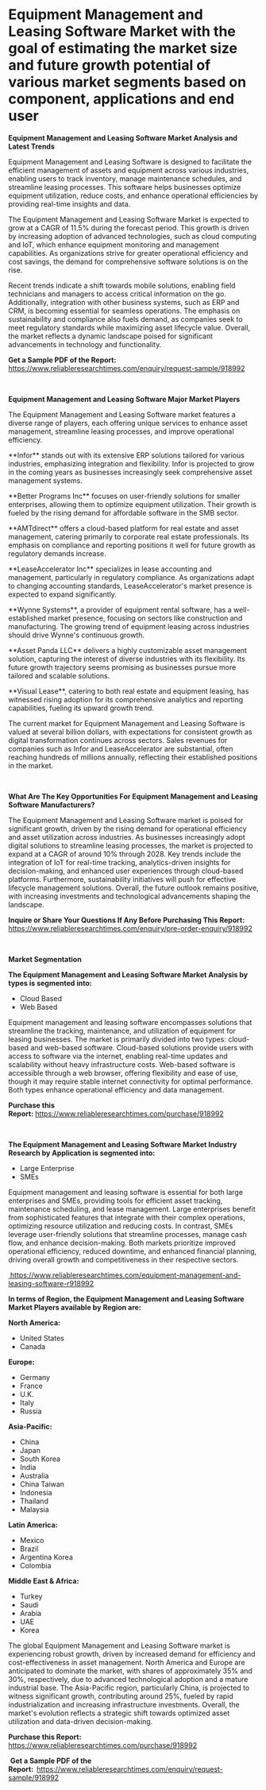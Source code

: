 <p><h1>Equipment Management and Leasing Software Market with the goal of estimating the market size and future growth potential of various market segments based on component, applications and end user</h1></p><p><strong>Equipment Management and Leasing Software Market Analysis and Latest Trends</strong></p>
<p><p>Equipment Management and Leasing Software is designed to facilitate the efficient management of assets and equipment across various industries, enabling users to track inventory, manage maintenance schedules, and streamline leasing processes. This software helps businesses optimize equipment utilization, reduce costs, and enhance operational efficiencies by providing real-time insights and data.</p><p>The Equipment Management and Leasing Software Market is expected to grow at a CAGR of 11.5% during the forecast period. This growth is driven by increasing adoption of advanced technologies, such as cloud computing and IoT, which enhance equipment monitoring and management capabilities. As organizations strive for greater operational efficiency and cost savings, the demand for comprehensive software solutions is on the rise.</p><p>Recent trends indicate a shift towards mobile solutions, enabling field technicians and managers to access critical information on the go. Additionally, integration with other business systems, such as ERP and CRM, is becoming essential for seamless operations. The emphasis on sustainability and compliance also fuels demand, as companies seek to meet regulatory standards while maximizing asset lifecycle value. Overall, the market reflects a dynamic landscape poised for significant advancements in technology and functionality.</p></p>
<p><strong>Get a Sample PDF of the Report:&nbsp;</strong> <a href="https://www.reliableresearchtimes.com/enquiry/request-sample/918992?utm_campaign=3547&utm_medium=2&utm_source=Github&utm_content=ia&utm_term=18042025&utm_id=equipment-management-and-leasing-software">https://www.reliableresearchtimes.com/enquiry/request-sample/918992</a></p>
<p>&nbsp;</p>
<p><strong>Equipment Management and Leasing Software Major Market Players</strong></p>
<p><p>The Equipment Management and Leasing Software market features a diverse range of players, each offering unique services to enhance asset management, streamline leasing processes, and improve operational efficiency.</p><p>**Infor** stands out with its extensive ERP solutions tailored for various industries, emphasizing integration and flexibility. Infor is projected to grow in the coming years as businesses increasingly seek comprehensive asset management systems.</p><p>**Better Programs Inc** focuses on user-friendly solutions for smaller enterprises, allowing them to optimize equipment utilization. Their growth is fueled by the rising demand for affordable software in the SMB sector.</p><p>**AMTdirect** offers a cloud-based platform for real estate and asset management, catering primarily to corporate real estate professionals. Its emphasis on compliance and reporting positions it well for future growth as regulatory demands increase.</p><p>**LeaseAccelerator Inc** specializes in lease accounting and management, particularly in regulatory compliance. As organizations adapt to changing accounting standards, LeaseAccelerator's market presence is expected to expand significantly.</p><p>**Wynne Systems**, a provider of equipment rental software, has a well-established market presence, focusing on sectors like construction and manufacturing. The growing trend of equipment leasing across industries should drive Wynne's continuous growth.</p><p>**Asset Panda LLC** delivers a highly customizable asset management solution, capturing the interest of diverse industries with its flexibility. Its future growth trajectory seems promising as businesses pursue more tailored and scalable solutions.</p><p>**Visual Lease**, catering to both real estate and equipment leasing, has witnessed rising adoption for its comprehensive analytics and reporting capabilities, fueling its upward growth trend.</p><p>The current market for Equipment Management and Leasing Software is valued at several billion dollars, with expectations for consistent growth as digital transformation continues across sectors. Sales revenues for companies such as Infor and LeaseAccelerator are substantial, often reaching hundreds of millions annually, reflecting their established positions in the market.</p></p>
<p>&nbsp;</p>
<p><strong>What Are The Key Opportunities For Equipment Management and Leasing Software Manufacturers?</strong></p>
<p><p>The Equipment Management and Leasing Software market is poised for significant growth, driven by the rising demand for operational efficiency and asset utilization across industries. As businesses increasingly adopt digital solutions to streamline leasing processes, the market is projected to expand at a CAGR of around 10% through 2028. Key trends include the integration of IoT for real-time tracking, analytics-driven insights for decision-making, and enhanced user experiences through cloud-based platforms. Furthermore, sustainability initiatives will push for effective lifecycle management solutions. Overall, the future outlook remains positive, with increasing investments and technological advancements shaping the landscape.</p></p>
<p><strong>Inquire or Share Your Questions If Any Before Purchasing This Report:</strong> <a href="https://www.reliableresearchtimes.com/enquiry/pre-order-enquiry/918992?utm_campaign=3547&utm_medium=2&utm_source=Github&utm_content=ia&utm_term=18042025&utm_id=equipment-management-and-leasing-software">https://www.reliableresearchtimes.com/enquiry/pre-order-enquiry/918992</a></p>
<p>&nbsp;</p>
<p><strong>Market Segmentation</strong></p>
<p><strong>The Equipment Management and Leasing Software Market Analysis by types is segmented into:</strong></p>
<p><ul><li>Cloud Based</li><li>Web Based</li></ul></p>
<p><p>Equipment management and leasing software encompasses solutions that streamline the tracking, maintenance, and utilization of equipment for leasing businesses. The market is primarily divided into two types: cloud-based and web-based software. Cloud-based solutions provide users with access to software via the internet, enabling real-time updates and scalability without heavy infrastructure costs. Web-based software is accessible through a web browser, offering flexibility and ease of use, though it may require stable internet connectivity for optimal performance. Both types enhance operational efficiency and data management.</p></p>
<p><strong>Purchase this Report:&nbsp;</strong><a href="https://www.reliableresearchtimes.com/purchase/918992?utm_campaign=3547&utm_medium=2&utm_source=Github&utm_content=ia&utm_term=18042025&utm_id=equipment-management-and-leasing-software">https://www.reliableresearchtimes.com/purchase/918992</a></p>
<p>&nbsp;</p>
<p><strong>The Equipment Management and Leasing Software Market Industry Research by Application is segmented into:</strong></p>
<p><ul><li>Large Enterprise</li><li>SMEs</li></ul></p>
<p><p>Equipment management and leasing software is essential for both large enterprises and SMEs, providing tools for efficient asset tracking, maintenance scheduling, and lease management. Large enterprises benefit from sophisticated features that integrate with their complex operations, optimizing resource utilization and reducing costs. In contrast, SMEs leverage user-friendly solutions that streamline processes, manage cash flow, and enhance decision-making. Both markets prioritize improved operational efficiency, reduced downtime, and enhanced financial planning, driving overall growth and competitiveness in their respective sectors.</p></p>
<p><a href="https://www.reliableresearchtimes.com/equipment-management-and-leasing-software-r918992?utm_campaign=3547&utm_medium=2&utm_source=Github&utm_content=ia&utm_term=18042025&utm_id=equipment-management-and-leasing-software">&nbsp;https://www.reliableresearchtimes.com/equipment-management-and-leasing-software-r918992</a></p>
<p><strong>In terms of Region, the Equipment Management and Leasing Software Market Players available by Region are:</strong></p>
<p>
    <p> <strong> North America: </strong>
        <ul>
            <li>United States</li>
            <li>Canada</li>
        </ul>
        </p> 
    <p> <strong> Europe: </strong>
        <ul>
            <li>Germany</li>
            <li>France</li>
            <li>U.K.</li>
            <li>Italy</li>
            <li>Russia</li>
        </ul>
        </p> 
    <p> <strong> Asia-Pacific: </strong>
        <ul>
            <li>China</li>
            <li>Japan</li>
            <li>South Korea</li>
            <li>India</li>
            <li>Australia</li>
            <li>China Taiwan</li>
            <li>Indonesia</li>
            <li>Thailand</li>
            <li>Malaysia</li>
        </ul>
        </p> 
    <p> <strong> Latin America: </strong>
        <ul>
            <li>Mexico</li>
            <li>Brazil</li>
            <li>Argentina Korea</li>
            <li>Colombia</li>
        </ul>
        </p> 
    <p> <strong> Middle East & Africa: </strong>
        <ul>
            <li>Turkey</li>
            <li>Saudi</li>
            <li>Arabia</li>
            <li>UAE</li>
            <li>Korea</li>
        </ul>
    </p>
    </p>
<p><p>The global Equipment Management and Leasing Software market is experiencing robust growth, driven by increased demand for efficiency and cost-effectiveness in asset management. North America and Europe are anticipated to dominate the market, with shares of approximately 35% and 30%, respectively, due to advanced technological adoption and a mature industrial base. The Asia-Pacific region, particularly China, is projected to witness significant growth, contributing around 25%, fueled by rapid industrialization and increasing infrastructure investments. Overall, the market's evolution reflects a strategic shift towards optimized asset utilization and data-driven decision-making.</p></p>
<p><strong>Purchase this Report: </strong><a href="https://www.reliableresearchtimes.com/purchase/918992?utm_campaign=3547&utm_medium=2&utm_source=Github&utm_content=ia&utm_term=18042025&utm_id=equipment-management-and-leasing-software">https://www.reliableresearchtimes.com/purchase/918992</a></p>
<p>&nbsp;<strong>Get a Sample PDF of the Report:&nbsp;&nbsp;</strong><a href="https://www.reliableresearchtimes.com/enquiry/request-sample/918992?utm_campaign=3547&utm_medium=2&utm_source=Github&utm_content=ia&utm_term=18042025&utm_id=equipment-management-and-leasing-software">https://www.reliableresearchtimes.com/enquiry/request-sample/918992</a></p>
<p><strong></strong></p>
<p><p></p><p></p><p></p></p>